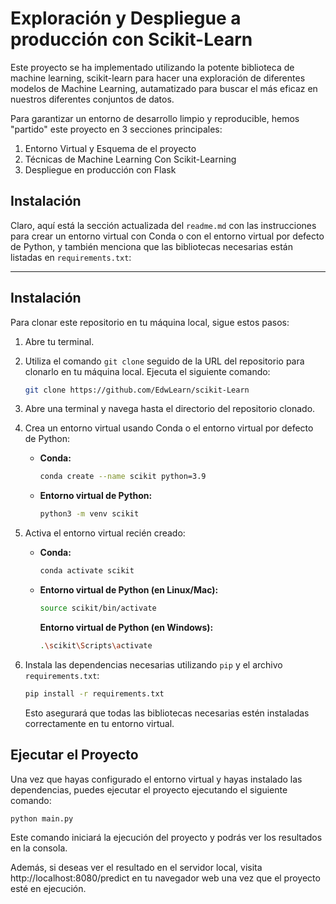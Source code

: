 
# Exploración y Despliegue a producción con Scikit-Learn

Este proyecto se ha implementado utilizando la potente biblioteca de machine learning, scikit-learn para hacer una exploración de diferentes modelos de Machine Learning, autamatizado para buscar el más eficaz en nuestros diferentes conjuntos de datos. 

Para garantizar un entorno de desarrollo limpio y reproducible, 
hemos "partido" este proyecto en 3 secciones principales:

1) Entorno Virtual y Esquema de el proyecto
2) Técnicas de Machine Learning Con Scikit-Learning
3) Despliegue en producción con Flask



## Instalación

Claro, aquí está la sección actualizada del `readme.md` con las instrucciones para crear un entorno virtual con Conda o con el entorno virtual por defecto de Python, y también menciona que las bibliotecas necesarias están listadas en `requirements.txt`:

---

## Instalación

Para clonar este repositorio en tu máquina local, sigue estos pasos:

1. Abre tu terminal.

2. Utiliza el comando `git clone` seguido de la URL del repositorio para clonarlo en tu máquina local. Ejecuta el siguiente comando:

    ```bash
    git clone https://github.com/EdwLearn/scikit-Learn
    ```

3. Abre una terminal y navega hasta el directorio del repositorio clonado.

4. Crea un entorno virtual usando Conda o el entorno virtual por defecto de Python:

    - **Conda:**
    
        ```bash
        conda create --name scikit python=3.9
        ```
    
    - **Entorno virtual de Python:**
    
        ```bash
        python3 -m venv scikit
        ```

5. Activa el entorno virtual recién creado:

    - **Conda:**
    
        ```bash
        conda activate scikit
        ```

    - **Entorno virtual de Python (en Linux/Mac):**
    
        ```bash
        source scikit/bin/activate
        ```

        **Entorno virtual de Python (en Windows):**
    
        ```bash
        .\scikit\Scripts\activate
        ```

6. Instala las dependencias necesarias utilizando `pip` y el archivo `requirements.txt`:

    ```bash
    pip install -r requirements.txt
    ```

    Esto asegurará que todas las bibliotecas necesarias estén instaladas correctamente en tu entorno virtual.

## Ejecutar el Proyecto

Una vez que hayas configurado el entorno virtual y hayas instalado las dependencias, puedes ejecutar el proyecto ejecutando el siguiente comando:

```bash
python main.py
```

Este comando iniciará la ejecución del proyecto y podrás ver los resultados en la consola.

Además, si deseas ver el resultado en el servidor local, visita http://localhost:8080/predict en tu navegador web una vez que el proyecto esté en ejecución.
